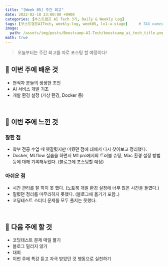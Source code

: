 ```yaml
---
title: "[Week 05] 주간 회고"
date: 2022-02-18 23:00:00 +0900
categories: [부스트캠프 AI Tech 3기, Daily & Weekly Log]
tags: [부스트캠프AITech, weekly-log, week05, lv1-u-stage]     # TAG names should always be lowercase
image: 
  path: /assets/img/posts/Boostcamp-AI-Tech/boostcamp_ai_tech_title.png
math: true
---
```

> 오늘부터는 주간 회고를 따로 포스팅 할 예정이다!


## **📖 이번 주에 배운 것**
- 현직자 분들의 생생한 조언
- AI 서비스 개발 기초
- 개발 환경 설정 (가상 환경, Docker 등)

<br>

## **🤗 이번 주에 느낀 것**
### **잘한 점**
- 학부 전공 수업 때 헷갈렸지만 미뤘던 점에 대해서 다시 찾아보고 정리했다.
- Docker, MLflow 실습을 하면서 M1 pro에서의 트러블 슈팅, Mac 환경 설정 방법 등에 대해 기록해두었다. (블로그에 포스팅할 예정)

### **아쉬운 점**
- 시간 관리를 잘 하지 못 했다. (노트북 개발 환경 설정에 너무 많은 시간을 들였다.)
- 밀렸던 정리를 마무리하지 못했다. (블로그에 옮기기 포함..)
- 코딩테스트 스터디 문제를 모두 풀지는 못했다.

<br>

## **🚀 다음 주에 할 것**
- 코딩테스트 문제 매일 풀기
- 블로그 밀리지 않기
- 대회
- 이번 주에 특강 듣고 자극 받았던 것 행동으로 실천하기